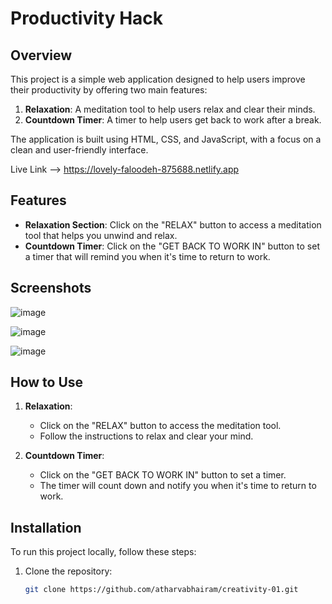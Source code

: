 # Productivity Hack
## Overview

This project is a simple web application designed to help users improve their productivity by offering two main features:
1. **Relaxation**: A meditation tool to help users relax and clear their minds.
2. **Countdown Timer**: A timer to help users get back to work after a break.

The application is built using HTML, CSS, and JavaScript, with a focus on a clean and user-friendly interface.

Live Link --> https://lovely-faloodeh-875688.netlify.app

## Features

- **Relaxation Section**: Click on the "RELAX" button to access a meditation tool that helps you unwind and relax.
- **Countdown Timer**: Click on the "GET BACK TO WORK IN" button to set a timer that will remind you when it's time to return to work.

## Screenshots

![image](https://github.com/user-attachments/assets/5b6361d3-b461-4c84-9aac-0848629c5851)

![image](https://github.com/user-attachments/assets/51393b71-a57a-4725-b614-f9c7916bb136)

![image](https://github.com/user-attachments/assets/3d259e22-1643-4b10-acee-f2ade2f478a8)



## How to Use

1. **Relaxation**:
   - Click on the "RELAX" button to access the meditation tool.
   - Follow the instructions to relax and clear your mind.

2. **Countdown Timer**:
   - Click on the "GET BACK TO WORK IN" button to set a timer.
   - The timer will count down and notify you when it's time to return to work.

## Installation

To run this project locally, follow these steps:

1. Clone the repository:
   ```bash
   git clone https://github.com/atharvabhairam/creativity-01.git
